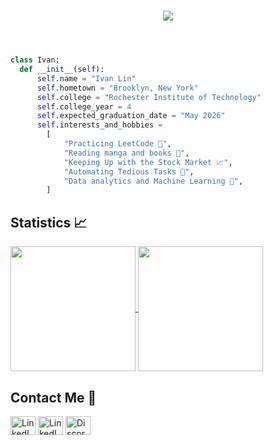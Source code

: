<header>
    <h1 align="center"><img src="https://readme-typing-svg.demolab.com?font=Monaspace+Argon&size=15&duration=3500&color=9370DB&center=true&vCenter=true&lines=Hi+I+am+Ivan!;My+interests+are+in....;Software+Engineering+%f0%9f%92%bb;Embedded+Engineering+%f0%9f%93%b0;and+Silicon+Engineering+%f0%9f%92%a0+" /></h1>
</header>

```python
class Ivan:
  def __init__(self):
      self.name = "Ivan Lin"
      self.hometown = "Brooklyn, New York"
      self.college = "Rochester Institute of Technology"
      self.college_year = 4
      self.expected_graduation_date = "May 2026"
      self.interests_and_hobbies =
        [
            "Practicing LeetCode 🤔",
            "Reading manga and books 📖",
            "Keeping Up with the Stock Market 📈",
            "Automating Tedious Tasks 🙂",    
            "Data analytics and Machine Learning 🤖",
        ]

```

<!-- Github Statistics -->
## Statistics :chart_with_upwards_trend:

<section id="Stats">
<a href="https://github.com/anuraghazra/github-readme-stats">
<img height=200 align="center" src="https://github-readme-stats.vercel.app/api/?username=ivanlin0418&count_private=true&theme=tokyonight&rank_icon=github&custom_title=My%20GitHub%20Stats" />
</a>
<a href="https://github.com/anuraghazra/github-readme-stats">
  <img height=200 align="center" src="https://github-readme-stats.vercel.app/api/top-langs/?username=ivanlin0418&size_weight=0.4&count_weight=0.6&hide=Makefile,Tex&layout=compact&theme=tokyonight" />
</a>
    
## Contact Me 📲
<p align="left">
    <a href="https://linkedin.com/in/il9082" target="_blank"><img align="center" src="https://raw.githubusercontent.com/rahuldkjain/github-profile-readme-generator/master/src/images/icons/Social/linked-in-alt.svg" alt="LinkedIn" height="30" width="40"/></a>
            <a href="https://www.reddit.com/user/Vibrantluster/" target="_blank"><img align="center" src="https://raw.githubusercontent.com/rahuldkjain/github-profile-readme-generator/master/src/images/icons/Social/reddit.svg" alt="LinkedIn" height="30" width="40"/></a>
    <a href="https://discord.gg/PX7tqqhf" target="_blank"><img align="center" src="https://raw.githubusercontent.com/rahuldkjain/github-profile-readme-generator/master/src/images/icons/Social/discord.svg" alt="Discord" height="30" width="40"/> </a> 
</p>


